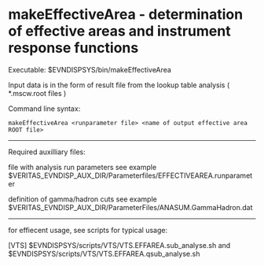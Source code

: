 makeEffectiveArea - determination of effective areas and instrument response functions
======================================================================================

Executable: $EVNDISPSYS/bin/makeEffectiveArea

Input data is in the form of result file from the lookup table analysis ( *.mscw.root files )

Command line syntax:

    makeEffectiveArea <runparameter file> <name of output effective area ROOT file>

---------------------------------------------------

Required auxilliary files:

   file with analysis run parameters
       see example $VERITAS_EVNDISP_AUX_DIR/Parameterfiles/EFFECTIVEAREA.runparameter

   definition of gamma/hadron cuts
       see example $VERITAS_EVNDISP_AUX_DIR/ParameterFiles/ANASUM.GammaHadron.dat

---------------------------------------------------

for effiecent usage, see scripts for typical usage:

[VTS] $EVNDISPSYS/scripts/VTS/VTS.EFFAREA.sub_analyse.sh and $EVNDISPSYS/scripts/VTS/VTS.EFFAREA.qsub_analyse.sh

